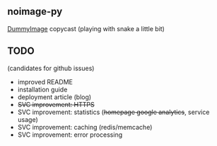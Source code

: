 ## noimage-py ##

[DummyImage](http://dummyimage.com/ "DummyImage") copycast (playing with snake a little bit)

## TODO ##

(candidates for github issues)

* improved README
* installation guide
* deployment article (blog)
* ~~SVC improvement: HTTPS~~
* SVC improvement: statistics (~~homepage google analytics~~, service usage)
* SVC improvement: caching (redis/memcache)
* SVC improvement: error processing 

